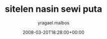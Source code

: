 ---
title: 'sitelen nasin sewi puta'
posts: 8
hash: 't927'
author: 'yragael.malbos'
date: 2008-03-20T18:28:00+00:00
sources:
  - http://forums.tokipona.org/viewtopic.php%3Ft=927.html
---